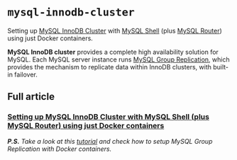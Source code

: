 # `mysql-innodb-cluster`
Setting up [MySQL InnoDB Cluster](https://dev.mysql.com/doc/refman/8.0/en/mysql-innodb-cluster-userguide.html) with [MySQL Shell](https://dev.mysql.com/doc/mysql-shell/8.0/en/) (plus [MySQL Router](https://dev.mysql.com/doc/mysql-router/8.0/en/)) using just Docker containers.

**MySQL InnoDB cluster** provides a complete high availability solution for MySQL. Each MySQL server instance runs [MySQL Group Replication](https://dev.mysql.com/doc/refman/8.0/en/group-replication.html), which provides the mechanism to replicate data within InnoDB clusters, with built-in failover.

## Full article
### [Setting up MySQL InnoDB Cluster with MySQL Shell (plus MySQL Router) using just Docker containers](https://medium.com/@wagnerjfr/setting-up-mysql-innodb-cluster-with-mysql-shell-plus-mysql-router-using-just-docker-containers-9cdbfb6026af)

***P.S.** Take a look at this [tutorial](https://medium.com/@wagnerjfr/setting-up-mysql-group-replication-with-mysql-docker-images-f5eedd44fa2b) and check how to setup MySQL Group Replication with Docker containers.*


